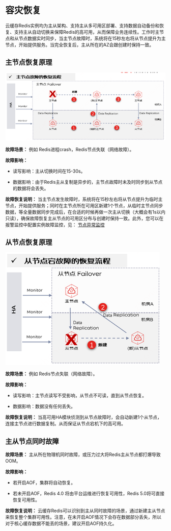 # 容灾恢复

云缓存Redis实例均为主从架构、支持主从多可用区部署、支持数据自动备份和恢复、支持主从自动切换来保障Redis的高可用，从而保障业务连续性。工作时主节点和从节点数据实时同步，当主节点故障时，系统将在15秒左右将从节点提升为主节点，开始提供服务。当完全恢复后，主从所在的AZ会跟创建时保持一致。


## 主节点恢复原理

![](../../../../image/Redis/Benefits-1-2.png)


**故障场景：** 例如 Redis进程crash，Redis节点失联（网络故障）。

**故障影响：** 

- 读写影响：主从切换时间在15-30s。

- 数据影响：由于Redis主从复制是异步的，主节点故障时未及时同步到从节点的数据将会丢失。


**故障恢复说明：** 当主节点发生故障时，系统将在15秒左右将从节点提升为临时主节点，开始提供服务；同时在主节点所在可用区新建1个节点，从临时主节点同步数据，等全量数据同步完成后，在合适的时候再做一次主从切换（大概会有1s以内只读），确保故障恢复主从节点的可用区分布与创建时保持一致。此外，您可以在报警监控中配置实例故障监控，见： [节点异常监控](https://docs.jdcloud.com/cn/jcs-for-redis/node-notice)


## 从节点恢复原理

![](../../../../image/Redis/Benefits-2-2.png)

**故障场景：** 例如 Redis节点失联（网络故障）。

**故障影响：** 

- 读写影响：主节点读写不受影响，从节点不可读，直到从节点恢复。

- 数据影响：数据没有任何丢失。

**故障恢复说明：**  当高可用HA模块侦测到从节点故障时，会自动新建1个从节点，连接主节点进行数据复制。从而保证从节点宕机下的高可用。



## 主从节点同时故障

**故障场景：** 主从所在物理机同时故障，或压力过大将Redis主从节点都打爆导致OOM。

**故障影响：** 

- 若开启AOF，集群将自动恢复。

- 若未开启AOF，Redis 4.0 将由平台运维进行恢复可用性，Redis 5.0将可直接恢复可用性。

**故障恢复说明：** 云缓存Redis可以识别到主从同时故障的场景，通过新建主从节点来恢复整个集群可用性。注意，在未开启AOF情况下会存在数据部分丢失，所以对于核心缓存数据不能丢的场景，建议开启AOF持久化。





